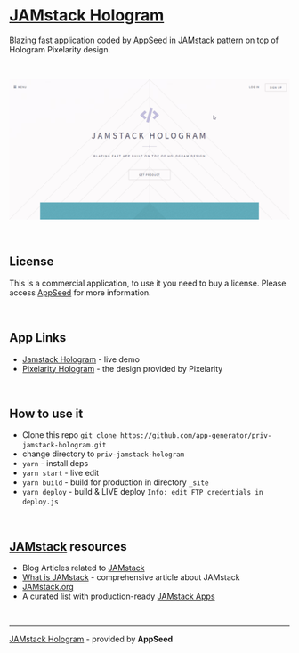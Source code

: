 # [JAMstack Hologram](https://appseed.us/apps/jamstack/jamstack-hologram-pixelarity)

Blazing fast application coded by AppSeed in [JAMstack](https://jamstack.org/) pattern on top of Hologram Pixelarity design.

<br />

![JAMstack Hologram - Gif animated intro.](https://github.com/app-generator/static/blob/master/products/jamstack-hologram-intro.gif?raw=true)

<br />

## License

This is a commercial application, to use it you need to buy a license. Please access [AppSeed](https://appseed.us/pricing) for more information.

<br />

## App Links

- [Jamstack Hologram](https://jamstack-hologram.appseed.us/) - live demo
- [Pixelarity Hologram](https://pixelarity.com/hologram) - the design provided by Pixelarity 

<br />

## How to use it

- Clone this repo `git clone https://github.com/app-generator/priv-jamstack-hologram.git`
- change directory to `priv-jamstack-hologram`
- `yarn` - install deps
- `yarn start` - live edit
- `yarn build` - build for production in directory `_site`
- `yarn deploy` - build & LIVE deploy `Info: edit FTP credentials in deploy.js `

<br />

## [JAMstack](https://jamstack.org/) resources

- Blog Articles related to [JAMstack](https://blog.appseed.us/tag/jamstack/)
- [What is JAMstack](https://blog.appseed.us/what-is-jamstack/) - comprehensive article about JAMstack
- [JAMstack.org](https://jamstack.org/)
- A curated list with production-ready [JAMstack Apps](https://appseed.us/apps/jamstack)

<br />

---
[JAMstack Hologram](https://appseed.us/apps/jamstack/jamstack-hologram-pixelarity) - provided by **AppSeed**

